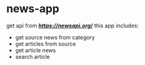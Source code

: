 # news-app

get api from ***https://newsapi.org/***
this app includes:
- get source news from category
- get articles from source
- get article news
- search article
